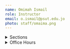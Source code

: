 ```yaml
---
name: Omimah Ismail
role: Instructor
email: o.ismail@psut.edu.jo
photo: staff/omaima.png
---
```

<details class="jtd-accordion">
  <summary>Sections</summary>
  <ul>
    <li><b>Section 4:</b> SuTuTh 10:00 AM - 11:00 AM @ <code>IT204</code></li>
    <li><b>Section 10:</b> MoWe 12:30 PM - 20:00 PM @ <code>IT203</code></li>
  </ul>
</details>

<details class="jtd-accordion">
  <summary>Office Hours</summary>
  <ul>
    <li><b>SuTuTh</b>: 11:00 AM - 12:00 PM</li>
    <li><b>MoWe</b>: 11:30 - 12:30</li>
  </ul>
</details>